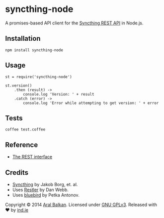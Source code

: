 # syncthing-node

A promises-based API client for the [Syncthing REST API][2] in Node.js.

## Installation

	npm install syncthing-node

## Usage

	st = require('syncthing-node')

	st.version()
		.then (result) ->
			console.log 'Version: ' + result
		.catch (error) ->
			console.log 'Error while attempting to get version: ' + error

## Tests

	coffee test.coffee

## Reference

* [The REST interface][2]

## Credits

  * [Syncthing][1] by Jakob Borg, et. al.
  * Uses [Restler][6] by Dan Webb.
  * Uses [bluebird][7] by Petka Antonov.

Copyright &copy; 2014 [Aral Balkan][3]. Licensed under [GNU GPLv3][5]. Released with ❤ by [ind.ie][4]

[1]: http://syncthing.net
[2]: https://discourse.syncthing.net/t/the-rest-interface/85
[3]: https://aralbalkan.com
[4]: https://ind.ie
[5]: http://www.gnu.org/licenses/gpl-3.0.html
[6]: https://github.com/danwrong/restler
[7]: https://github.com/petkaantonov/bluebird